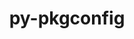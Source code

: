 ---
title: "py-pkgconfig"
layout: cache
categories: [package, v0.21.1]
meta: {"versions": ["1.5.5"], "compilers": ["cce@=15.0.1", "gcc@=11.1.0", "gcc@=11.3.0", "gcc@=11.4.0", "gcc@=9.4.0", "oneapi@=2023.2.0"], "oss": ["rhel8", "ubuntu20.04", "ubuntu22.04"], "platforms": ["linux"], "targets": ["neoverse_v1", "ppc64le", "x86_64_v3", "zen4"], "stacks": ["data-vis-sdk", "e4s", "e4s-cray-rhel", "e4s-neoverse_v1", "e4s-oneapi", "e4s-power", "ml-linux-x86_64-cpu", "ml-linux-x86_64-cuda", "ml-linux-x86_64-rocm", "root"], "num_specs": 11, "num_specs_by_stack": {"root": 11, "e4s-cray-rhel": 1, "e4s-neoverse_v1": 1, "e4s-power": 1, "data-vis-sdk": 2, "e4s": 2, "e4s-oneapi": 2, "ml-linux-x86_64-cuda": 2, "ml-linux-x86_64-rocm": 2, "ml-linux-x86_64-cpu": 2}}
spec_details: [{"hash": "ace2ei5vadptf5lh5k4wn2zazp53rxwq", "compiler": "cce@=15.0.1", "versions": ["1.5.5"], "os": "rhel8", "platform": "linux", "target": "zen4", "variants": ["build_system=python_pip"], "stacks": ["root", "e4s-cray-rhel"], "size": "-", "tarball": "https://binaries.spack.io/v0.21.1/build_cache/linux-rhel8-zen4/cce-15.0.1/py-pkgconfig-1.5.5/linux-rhel8-zen4-cce-15.0.1-py-pkgconfig-1.5.5-ace2ei5vadptf5lh5k4wn2zazp53rxwq.spack"}, {"hash": "olh4dh47mycpiymanswx7cv75meoliaw", "compiler": "gcc@=11.4.0", "versions": ["1.5.5"], "os": "ubuntu20.04", "platform": "linux", "target": "neoverse_v1", "variants": ["build_system=python_pip"], "stacks": ["e4s-neoverse_v1", "root"], "size": "-", "tarball": "https://binaries.spack.io/v0.21.1/build_cache/linux-ubuntu20.04-neoverse_v1/gcc-11.4.0/py-pkgconfig-1.5.5/linux-ubuntu20.04-neoverse_v1-gcc-11.4.0-py-pkgconfig-1.5.5-olh4dh47mycpiymanswx7cv75meoliaw.spack"}, {"hash": "45cmyqg6bbinqbw245qgsgs4cnxp5hek", "compiler": "gcc@=9.4.0", "versions": ["1.5.5"], "os": "ubuntu20.04", "platform": "linux", "target": "ppc64le", "variants": ["build_system=python_pip"], "stacks": ["root", "e4s-power"], "size": "-", "tarball": "https://binaries.spack.io/v0.21.1/build_cache/linux-ubuntu20.04-ppc64le/gcc-9.4.0/py-pkgconfig-1.5.5/linux-ubuntu20.04-ppc64le-gcc-9.4.0-py-pkgconfig-1.5.5-45cmyqg6bbinqbw245qgsgs4cnxp5hek.spack"}, {"hash": "qgh72mxluce6d2zbjnsjw4wob7wfkdie", "compiler": "gcc@=11.1.0", "versions": ["1.5.5"], "os": "ubuntu20.04", "platform": "linux", "target": "x86_64_v3", "variants": ["build_system=python_pip"], "stacks": ["data-vis-sdk", "root"], "size": "-", "tarball": "https://binaries.spack.io/v0.21.1/build_cache/linux-ubuntu20.04-x86_64_v3/gcc-11.1.0/py-pkgconfig-1.5.5/linux-ubuntu20.04-x86_64_v3-gcc-11.1.0-py-pkgconfig-1.5.5-qgh72mxluce6d2zbjnsjw4wob7wfkdie.spack"}, {"hash": "fzj7mkljleluwpgd6wbyhatupd4bc2x3", "compiler": "gcc@=11.1.0", "versions": ["1.5.5"], "os": "ubuntu20.04", "platform": "linux", "target": "x86_64_v3", "variants": ["build_system=python_pip"], "stacks": ["data-vis-sdk", "root"], "size": "-", "tarball": "https://binaries.spack.io/v0.21.1/build_cache/linux-ubuntu20.04-x86_64_v3/gcc-11.1.0/py-pkgconfig-1.5.5/linux-ubuntu20.04-x86_64_v3-gcc-11.1.0-py-pkgconfig-1.5.5-fzj7mkljleluwpgd6wbyhatupd4bc2x3.spack"}, {"hash": "4tqvrden4mfmvywmxfbbxozp52i7nepz", "compiler": "gcc@=11.4.0", "versions": ["1.5.5"], "os": "ubuntu20.04", "platform": "linux", "target": "x86_64_v3", "variants": ["build_system=python_pip"], "stacks": ["root", "e4s"], "size": "-", "tarball": "https://binaries.spack.io/v0.21.1/build_cache/linux-ubuntu20.04-x86_64_v3/gcc-11.4.0/py-pkgconfig-1.5.5/linux-ubuntu20.04-x86_64_v3-gcc-11.4.0-py-pkgconfig-1.5.5-4tqvrden4mfmvywmxfbbxozp52i7nepz.spack"}, {"hash": "kzjxrodqvm52uidt5yygxr5di54xwlyf", "compiler": "gcc@=11.4.0", "versions": ["1.5.5"], "os": "ubuntu20.04", "platform": "linux", "target": "x86_64_v3", "variants": ["build_system=python_pip"], "stacks": ["root", "e4s"], "size": "-", "tarball": "https://binaries.spack.io/v0.21.1/build_cache/linux-ubuntu20.04-x86_64_v3/gcc-11.4.0/py-pkgconfig-1.5.5/linux-ubuntu20.04-x86_64_v3-gcc-11.4.0-py-pkgconfig-1.5.5-kzjxrodqvm52uidt5yygxr5di54xwlyf.spack"}, {"hash": "hgbfphffbbnfgfskkeijnnpu6ttp5dhb", "compiler": "oneapi@=2023.2.0", "versions": ["1.5.5"], "os": "ubuntu20.04", "platform": "linux", "target": "x86_64_v3", "variants": ["build_system=python_pip"], "stacks": ["root", "e4s-oneapi"], "size": "-", "tarball": "https://binaries.spack.io/v0.21.1/build_cache/linux-ubuntu20.04-x86_64_v3/oneapi-2023.2.0/py-pkgconfig-1.5.5/linux-ubuntu20.04-x86_64_v3-oneapi-2023.2.0-py-pkgconfig-1.5.5-hgbfphffbbnfgfskkeijnnpu6ttp5dhb.spack"}, {"hash": "wb6ffet342e4rvlao4um3ptlx4spqlj2", "compiler": "oneapi@=2023.2.0", "versions": ["1.5.5"], "os": "ubuntu20.04", "platform": "linux", "target": "x86_64_v3", "variants": ["build_system=python_pip"], "stacks": ["root", "e4s-oneapi"], "size": "-", "tarball": "https://binaries.spack.io/v0.21.1/build_cache/linux-ubuntu20.04-x86_64_v3/oneapi-2023.2.0/py-pkgconfig-1.5.5/linux-ubuntu20.04-x86_64_v3-oneapi-2023.2.0-py-pkgconfig-1.5.5-wb6ffet342e4rvlao4um3ptlx4spqlj2.spack"}, {"hash": "hw75i4w7fpcyvsga3vzhh5kp45b42lo7", "compiler": "gcc@=11.3.0", "versions": ["1.5.5"], "os": "ubuntu22.04", "platform": "linux", "target": "x86_64_v3", "variants": ["build_system=python_pip"], "stacks": ["ml-linux-x86_64-cuda", "ml-linux-x86_64-rocm", "ml-linux-x86_64-cpu", "root"], "size": "-", "tarball": "https://binaries.spack.io/v0.21.1/build_cache/linux-ubuntu22.04-x86_64_v3/gcc-11.3.0/py-pkgconfig-1.5.5/linux-ubuntu22.04-x86_64_v3-gcc-11.3.0-py-pkgconfig-1.5.5-hw75i4w7fpcyvsga3vzhh5kp45b42lo7.spack"}, {"hash": "a3ombtk2avuftupqh5gl4shzxj6znv53", "compiler": "gcc@=11.3.0", "versions": ["1.5.5"], "os": "ubuntu22.04", "platform": "linux", "target": "x86_64_v3", "variants": ["build_system=python_pip"], "stacks": ["ml-linux-x86_64-cuda", "ml-linux-x86_64-rocm", "ml-linux-x86_64-cpu", "root"], "size": "-", "tarball": "https://binaries.spack.io/v0.21.1/build_cache/linux-ubuntu22.04-x86_64_v3/gcc-11.3.0/py-pkgconfig-1.5.5/linux-ubuntu22.04-x86_64_v3-gcc-11.3.0-py-pkgconfig-1.5.5-a3ombtk2avuftupqh5gl4shzxj6znv53.spack"}]
---